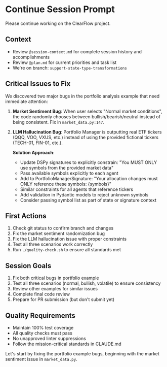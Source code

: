 # Continue Session Prompt

Please continue working on the ClearFlow project.

## Context

- Review `@session-context.md` for complete session history and accomplishments
- Review `@plan.md` for current priorities and task list
- We're on branch: `support-state-type-transformations`

## Critical Issues to Fix

We discovered two major bugs in the portfolio analysis example that need immediate attention:

1. **Market Sentiment Bug**: When user selects "Normal market conditions", the code randomly chooses between bullish/bearish/neutral instead of being consistent. Fix in `market_data.py:147`.

2. **LLM Hallucination Bug**: Portfolio Manager is outputting real ETF tickers (QQQ, VOO, VXUS, etc.) instead of using the provided fictional tickers (TECH-01, FIN-01, etc.).

   **Solution Approach**:
   - Update DSPy signatures to explicitly constrain: "You MUST ONLY use symbols from the provided market data"
   - Pass available symbols explicitly to each agent
   - Add to PortfolioManagerSignature: "Your allocation changes must ONLY reference these symbols: {symbols}"
   - Similar constraints for all agents that reference tickers
   - Add validation in Pydantic models to reject unknown symbols
   - Consider passing symbol list as part of state or signature context

## First Actions

1. Check git status to confirm branch and changes
2. Fix the market sentiment randomization bug
3. Fix the LLM hallucination issue with proper constraints
4. Test all three scenarios work correctly
5. Run `./quality-check.sh` to ensure all standards met

## Session Goals

1. Fix both critical bugs in portfolio example
2. Test all three scenarios (normal, bullish, volatile) to ensure consistency
3. Review other examples for similar issues
4. Complete final code review
5. Prepare for PR submission (but don't submit yet)

## Quality Requirements

- Maintain 100% test coverage
- All quality checks must pass
- No unapproved linter suppressions
- Follow the mission-critical standards in CLAUDE.md

Let's start by fixing the portfolio example bugs, beginning with the market sentiment issue in `market_data.py`.
